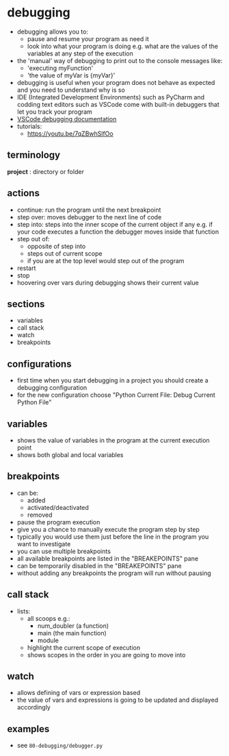 # debugging
* debugging allows you to:
    - pause and resume your program as need it
    - look into what your program is doing e.g. what are the values of the variables at any step of the execution
* the 'manual' way of debugging to print out to the console messages like:
    - 'executing myFunction'
    - 'the value of myVar is {myVar}'
* debugging is useful when your program does not behave as expected and you need to understand why is so
* IDE (Integrated Development Environments) such as PyCharm and codding text editors such as VSCode come with built-in debuggers that let you track your program
* [VSCode debugging documentation](https://code.visualstudio.com/docs/editor/debugging)
* tutorials:
    - https://youtu.be/7qZBwhSlfOo

## terminology
**project**
: directory or folder

## actions
* continue: run the program until the next breakpoint
* step over: moves debugger to the next line of code
* step into: steps into the inner scope of the current object if any e.g. if your code executes a function the debugger moves inside that function
* step out of:
    - opposite of step into
    - steps out of current scope
    - if you are at the top level would step out of the program
* restart
* stop
* hoovering over vars during debugging shows their current value

## sections
* variables
* call stack
* watch
* breakpoints

## configurations
* first time when you start debugging in a project you should create a debugging configuration
* for the new configuration choose "Python Current File: Debug Current Python File"

## variables
* shows the value of variables in the program at the current execution point
* shows both global and local variables

## breakpoints
* can be:
    - added
    - activated/deactivated
    - removed
* pause the program execution
* give you a chance to manually execute the program step by step
* typically you would use them just before the line in the program you want to investigate
* you can use multiple breakpoints
* all available breakpoints are listed in the "BREAKEPOINTS" pane
* can be temporarily disabled in the "BREAKEPOINTS" pane
* without adding any breakpoints the program will run without pausing

## call stack
* lists:
    - all scoops e.g.:
        - num_doubler (a function)
        - main (the main function)
        - module
    - highlight the current scope of execution
    - shows scopes in the order in you are going to move into

## watch
* allows defining of vars or expression based
* the value of vars and expressions is going to be updated and displayed accordingly

## examples
* see `80-debugging/debugger.py`
